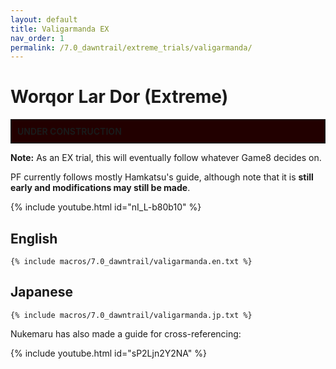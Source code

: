 ```yaml
---
layout: default
title: Valigarmanda EX
nav_order: 1
permalink: /7.0_dawntrail/extreme_trials/valigarmanda/
---
```


# Worqor Lar Dor (Extreme)

<div style="background-color: #200 ; padding: 10px; border: 1px solid;">
<b>UNDER CONSTRUCTION</b>
</div>

**Note:** As an EX trial, this will eventually follow whatever Game8 decides on.

PF currently follows mostly Hamkatsu's guide, although note that it is **still 
early and modifications may still be made**.

{% include youtube.html id="nI_L-b80b10" %}

## English

```
{% include macros/7.0_dawntrail/valigarmanda.en.txt %}
```

## Japanese

```
{% include macros/7.0_dawntrail/valigarmanda.jp.txt %}
```

Nukemaru has also made a guide for cross-referencing:

{% include youtube.html id="sP2Ljn2Y2NA" %}

<script data-goatcounter="https://tuufless.goatcounter.com/count"
        async src="//gc.zgo.at/count.js"></script>
